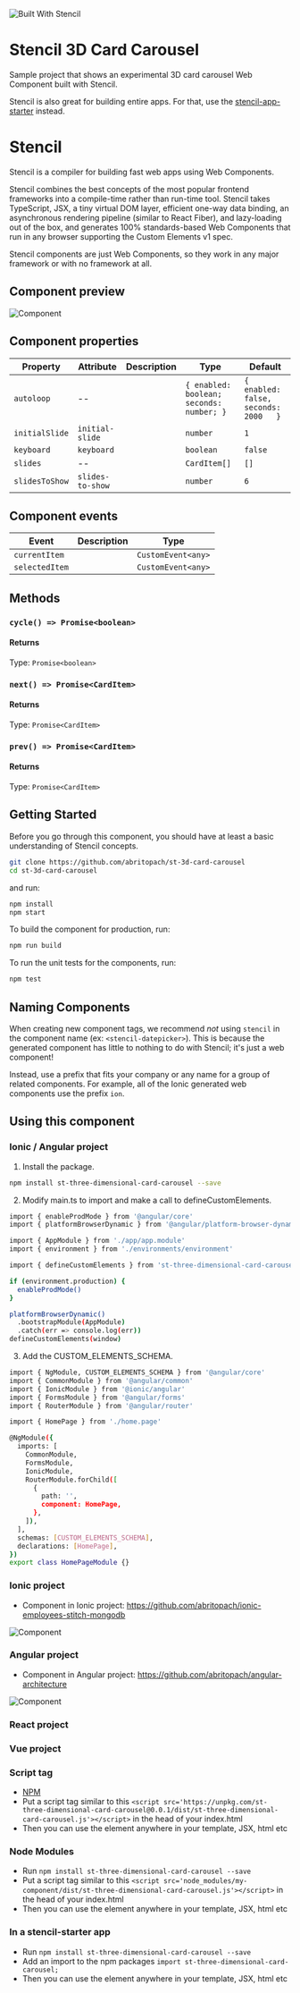 ![Built With Stencil](https://img.shields.io/badge/-Built%20With%20Stencil-16161d.svg?logo=data%3Aimage%2Fsvg%2Bxml%3Bbase64%2CPD94bWwgdmVyc2lvbj0iMS4wIiBlbmNvZGluZz0idXRmLTgiPz4KPCEtLSBHZW5lcmF0b3I6IEFkb2JlIElsbHVzdHJhdG9yIDE5LjIuMSwgU1ZHIEV4cG9ydCBQbHVnLUluIC4gU1ZHIFZlcnNpb246IDYuMDAgQnVpbGQgMCkgIC0tPgo8c3ZnIHZlcnNpb249IjEuMSIgaWQ9IkxheWVyXzEiIHhtbG5zPSJodHRwOi8vd3d3LnczLm9yZy8yMDAwL3N2ZyIgeG1sbnM6eGxpbms9Imh0dHA6Ly93d3cudzMub3JnLzE5OTkveGxpbmsiIHg9IjBweCIgeT0iMHB4IgoJIHZpZXdCb3g9IjAgMCA1MTIgNTEyIiBzdHlsZT0iZW5hYmxlLWJhY2tncm91bmQ6bmV3IDAgMCA1MTIgNTEyOyIgeG1sOnNwYWNlPSJwcmVzZXJ2ZSI%2BCjxzdHlsZSB0eXBlPSJ0ZXh0L2NzcyI%2BCgkuc3Qwe2ZpbGw6I0ZGRkZGRjt9Cjwvc3R5bGU%2BCjxwYXRoIGNsYXNzPSJzdDAiIGQ9Ik00MjQuNywzNzMuOWMwLDM3LjYtNTUuMSw2OC42LTkyLjcsNjguNkgxODAuNGMtMzcuOSwwLTkyLjctMzAuNy05Mi43LTY4LjZ2LTMuNmgzMzYuOVYzNzMuOXoiLz4KPHBhdGggY2xhc3M9InN0MCIgZD0iTTQyNC43LDI5Mi4xSDE4MC40Yy0zNy42LDAtOTIuNy0zMS05Mi43LTY4LjZ2LTMuNkgzMzJjMzcuNiwwLDkyLjcsMzEsOTIuNyw2OC42VjI5Mi4xeiIvPgo8cGF0aCBjbGFzcz0ic3QwIiBkPSJNNDI0LjcsMTQxLjdIODcuN3YtMy42YzAtMzcuNiw1NC44LTY4LjYsOTIuNy02OC42SDMzMmMzNy45LDAsOTIuNywzMC43LDkyLjcsNjguNlYxNDEuN3oiLz4KPC9zdmc%2BCg%3D%3D&colorA=16161d&style=flat-square)

# Stencil 3D Card Carousel

Sample project that shows an experimental 3D card carousel Web Component built with Stencil.

Stencil is also great for building entire apps. For that, use the [stencil-app-starter](https://github.com/ionic-team/stencil-app-starter) instead.

# Stencil

Stencil is a compiler for building fast web apps using Web Components.

Stencil combines the best concepts of the most popular frontend frameworks into a compile-time rather than run-time tool.  Stencil takes TypeScript, JSX, a tiny virtual DOM layer, efficient one-way data binding, an asynchronous rendering pipeline (similar to React Fiber), and lazy-loading out of the box, and generates 100% standards-based Web Components that run in any browser supporting the Custom Elements v1 spec.

Stencil components are just Web Components, so they work in any major framework or with no framework at all.

## Component preview

![Component](readme_resources/component_preview.gif "Component")

## Component properties

| Property       | Attribute        | Description | Type                                     | Default                                       |
| -------------- | ---------------- | ----------- | ---------------------------------------- | --------------------------------------------- |
| `autoloop`     | --               |             | `{ enabled: boolean; seconds: number; }` | `{     enabled: false,     seconds: 2000   }` |
| `initialSlide` | `initial-slide`  |             | `number`                                 | `1`                                           |
| `keyboard`     | `keyboard`       |             | `boolean`                                | `false`                                       |
| `slides`       | --               |             | `CardItem[]`                             | `[]`                                          |
| `slidesToShow` | `slides-to-show` |             | `number`                                 | `6`                                           |

## Component events

| Event          | Description | Type               |
| -------------- | ----------- | ------------------ |
| `currentItem`  |             | `CustomEvent<any>` |
| `selectedItem` |             | `CustomEvent<any>` |

## Methods

### `cycle() => Promise<boolean>`



#### Returns

Type: `Promise<boolean>`



### `next() => Promise<CardItem>`



#### Returns

Type: `Promise<CardItem>`



### `prev() => Promise<CardItem>`



#### Returns

Type: `Promise<CardItem>`


## Getting Started

Before you go through this component, you should have at least a basic understanding of Stencil concepts.

```bash
git clone https://github.com/abritopach/st-3d-card-carousel
cd st-3d-card-carousel
```

and run:

```bash
npm install
npm start
```

To build the component for production, run:

```bash
npm run build
```

To run the unit tests for the components, run:

```bash
npm test
```

## Naming Components

When creating new component tags, we recommend _not_ using `stencil` in the component name (ex: `<stencil-datepicker>`). This is because the generated component has little to nothing to do with Stencil; it's just a web component!

Instead, use a prefix that fits your company or any name for a group of related components. For example, all of the Ionic generated web components use the prefix `ion`.


## Using this component


### Ionic / Angular project

1) Install the package.

```bash
npm install st-three-dimensional-card-carousel --save
```

2) Modify main.ts to import and make a call to defineCustomElements.

```bash
import { enableProdMode } from '@angular/core'
import { platformBrowserDynamic } from '@angular/platform-browser-dynamic'

import { AppModule } from './app/app.module'
import { environment } from './environments/environment'

import { defineCustomElements } from 'st-three-dimensional-card-carousel/dist/loader'

if (environment.production) {
  enableProdMode()
}

platformBrowserDynamic()
  .bootstrapModule(AppModule)
  .catch(err => console.log(err))
defineCustomElements(window)
```

3) Add the CUSTOM_ELEMENTS_SCHEMA.

```bash
import { NgModule, CUSTOM_ELEMENTS_SCHEMA } from '@angular/core'
import { CommonModule } from '@angular/common'
import { IonicModule } from '@ionic/angular'
import { FormsModule } from '@angular/forms'
import { RouterModule } from '@angular/router'

import { HomePage } from './home.page'

@NgModule({
  imports: [
    CommonModule,
    FormsModule,
    IonicModule,
    RouterModule.forChild([
      {
        path: '',
        component: HomePage,
      },
    ]),
  ],
  schemas: [CUSTOM_ELEMENTS_SCHEMA],
  declarations: [HomePage],
})
export class HomePageModule {}
```

### Ionic project

- Component in Ionic project: https://github.com/abritopach/ionic-employees-stitch-mongodb

![Component](readme_resources/component_ionic.gif "Component")

### Angular project

- Component in Angular project: https://github.com/abritopach/angular-architecture

![Component](readme_resources/component_angular.gif "Component")

### React project

### Vue project

### Script tag

- [NPM](https://www.npmjs.com/package/st-three-dimensional-card-carousel)
- Put a script tag similar to this `<script src='https://unpkg.com/st-three-dimensional-card-carousel@0.0.1/dist/st-three-dimensional-card-carousel.js'></script>` in the head of your index.html
- Then you can use the element anywhere in your template, JSX, html etc

### Node Modules
- Run `npm install st-three-dimensional-card-carousel --save`
- Put a script tag similar to this `<script src='node_modules/my-component/dist/st-three-dimensional-card-carousel.js'></script>` in the head of your index.html
- Then you can use the element anywhere in your template, JSX, html etc

### In a stencil-starter app
- Run `npm install st-three-dimensional-card-carousel --save`
- Add an import to the npm packages `import st-three-dimensional-card-carousel;`
- Then you can use the element anywhere in your template, JSX, html etc
